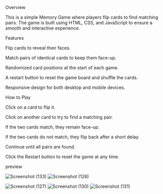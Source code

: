 Overview

This is a simple Memory Game where players flip cards to find matching pairs. The game is built using HTML, CSS, and JavaScript to ensure a smooth and interactive experience.

Features

Flip cards to reveal their faces.

Match pairs of identical cards to keep them face-up.

Randomized card positions at the start of each game.

A restart button to reset the game board and shuffle the cards.

Responsive design for both desktop and mobile devices.


How to Play

Click on a card to flip it.

Click on another card to try to find a matching pair.

If the two cards match, they remain face-up.

If the two cards do not match, they flip back after a short delay.

Continue until all pairs are found.

Click the Restart button to reset the game at any time.


preview


![Screenshot (133)](https://github.com/user-attachments/assets/de8c08f8-f506-4758-873e-a884632e682c)
![Screenshot (126)](https://github.com/user-attachments/assets/792b0264-5d71-4ecc-8eea-006902fef0d5)

![Screenshot (127)](https://github.com/user-attachments/assets/10cedc1d-0bfc-43bc-aa3c-8e89017427fd)
![Screenshot (130)](https://github.com/user-attachments/assets/2e55ea78-d8b3-44b3-a6d1-9af84e2a8b37)
![Screenshot (131)](https://github.com/user-attachments/assets/17766bc5-6f7c-45c2-b245-37f614c6e52f)
















